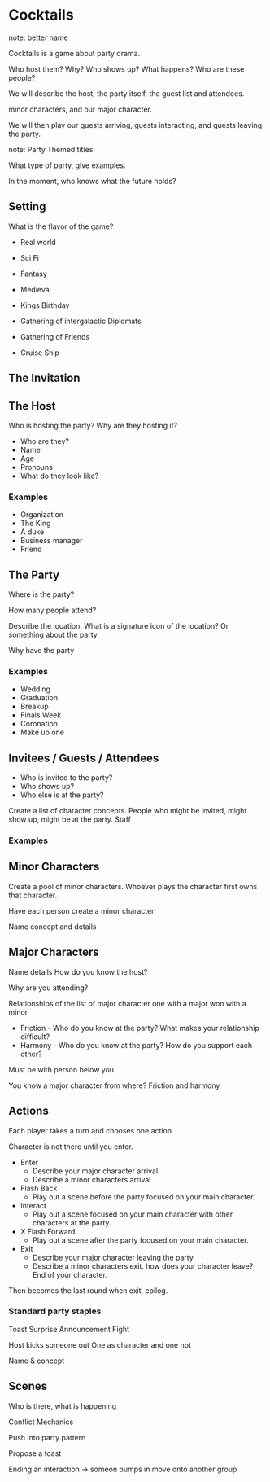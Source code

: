 # Cocktails

note: better name

Cocktails is a game about party drama.

Who host them? Why? Who shows up? What happens? Who are these people?

We will describe the host, the party itself, the guest list and attendees.

minor characters, and our major character.

We will then play our guests arriving, guests interacting, and guests leaving the party.

note: Party Themed titles

What type of party, give examples.

In the moment, who knows what the future holds?

## Setting

What is the flavor of the game?

- Real world
- Sci Fi
- Fantasy
- Medieval

- Kings Birthday
- Gathering of intergalactic Diplomats
- Gathering of Friends
- Cruise Ship

## The Invitation

## The Host

Who is hosting the party? Why are they hosting it?

- Who are they?
- Name
- Age
- Pronouns
- What do they look like?

### Examples

- Organization
- The King
- A duke
- Business manager
- Friend

## The Party

Where is the party?

How many people attend?

Describe the location.
What is a signature icon of the location? Or something about the party

Why have the party

### Examples

- Wedding
- Graduation
- Breakup
- Finals Week
- Coronation
- Make up one

## Invitees / Guests / Attendees

- Who is invited to the party?
- Who shows up?
- Who else is at the party?

Create a list of character concepts. People who might be invited, might show up, might be at the party. Staff

### Examples



## Minor Characters

Create a pool of minor characters. Whoever plays the character first owns that character.

Have each person create a minor character

Name concept and details

## Major Characters

Name details
How do you know the host?

Why are you attending?

Relationships of the list of major character one with a major won with a minor

- Friction - Who do you know at the party? What makes your relationship difficult?
- Harmony - Who do you know at the party? How do you support each other?

Must be with person below you.

You know a major character from where? Friction and harmony

## Actions

Each player takes a turn and chooses one action

Character is not there until you enter.

- Enter
    - Describe your major character arrival.
    - Describe a minor characters arrival
- Flash Back
    - Play out a scene before the party focused on your main character.
- Interact
    - Play out a scene focused on your main character with other characters at the party.
- X Flash Forward
    - Play out a scene after the party focused on your main character.
- Exit
    - Describe your major character leaving the party
    - Describe a minor characters exit.
    how does your character leave? End of your character.

Then becomes the last round when exit, epilog.

### Standard party staples

Toast
Surprise Announcement
Fight

Host kicks someone out
One as character and one not

Name & concept

## Scenes

Who is there, what is happening

Conflict Mechanics

Push into party pattern

Propose a toast

Ending an interaction -> someon bumps in move onto another group